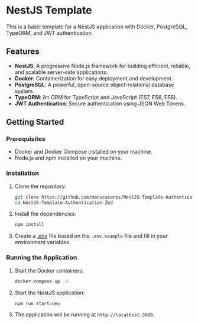 # NestJS Template

This is a basic template for a NestJS application with Docker, PostgreSQL, TypeORM, and JWT authentication.

## Features

- **NestJS**: A progressive Node.js framework for building efficient, reliable, and scalable server-side applications.
- **Docker**: Containerization for easy deployment and development.
- **PostgreSQL**: A powerful, open-source object-relational database system.
- **TypeORM**: An ORM for TypeScript and JavaScript (ES7, ES6, ES5).
- **JWT Authentication**: Secure authentication using JSON Web Tokens.

## Getting Started

### Prerequisites

- Docker and Docker Compose installed on your machine.
- Node.js and npm installed on your machine.

### Installation

1. Clone the repository:

    ```sh
    git clone https://github.com/manucasares/NestJS-Template-Authentication-Zod.git
    cd NestJS-Template-Authentication-Zod
    ```

2. Install the dependencies:

    ```sh
    npm install
    ```

3. Create a [.env](http://_vscodecontentref_/1) file based on the `.env.example` file and fill in your environment variables.

### Running the Application

1. Start the Docker containers:

    ```sh
    docker-compose up -d
    ```

2. Start the NestJS application:

    ```sh
    npm run start:dev
    ```

3. The application will be running at `http://localhost:3000`.

